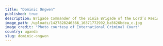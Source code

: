 ```yaml
---
title: "Dominic Ongwen"
published: true
description: Brigade Commander of the Sinia Brigade of the Lord’s Resistance Army
image_path: /uploads/1427828246366_16371772992_ba5626bdea_c.jpg
image_credit: "Photo courtesy of International Criminal Court"
country: uganda
slug: dominic-ongwen
---
```


